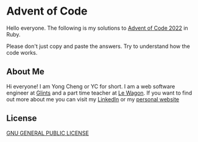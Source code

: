 # Advent of Code

Hello everyone. The following is my solutions to [Advent of Code 2022](https://adventofcode.com/2022/about) in Ruby.

Please don't just copy and paste the answers. Try to understand how the code works.

## About Me

Hi everyone! I am Yong Cheng or YC for short. I am a web software engineer at [Glints](https://glints.com/sg/about) and a part time teacher at [Le Wagon](https://www.lewagon.com/singapore). If you want to find out more about me you can visit my [LinkedIn](https://www.linkedin.com/in/yong-cheng-low/) or my [personal website](https://www.yongchenglow.com)

## License

[GNU GENERAL PUBLIC LICENSE](./LICENSE)
